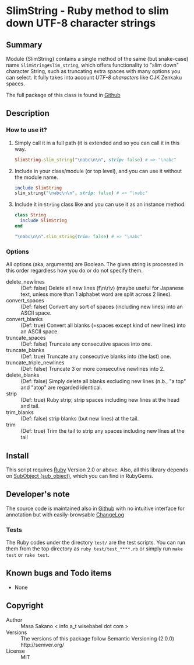 
# SlimString - Ruby method to slim down UTF-8 character strings

## Summary

Module {SlimString} contains a single method of the same (but snake-case) name
`SlimString#slim_string`, which offers functionality to "slim down" character
String, such as truncating extra spaces with many options you can select. It
fully takes into account *UTF-8 characters* like CJK Zenkaku spaces.

The full package of this class is found in
[Github](https://github.com/masasakano/slim_string)

## Description

### How to use it?

1.  Simply call it in a full path (it is extended and so you can call it in
    this way.

    ```ruby
    SlimString.slim_string("\nabc\n\n", strip: false) # => "\nabc"
    ```

1.  Include in your class/module (or top level), and you can use it without
    the module name.

    ```ruby
    include SlimString
    slim_string("\nabc\n\n", strip: false) # => "\nabc"
    ```

1.  Include it in `String` class like and you can use it as an instance
    method.

    ```ruby
    class String
      include SlimString
    end

    "\nabc\n\n".slim_string(trim: false) # => "\nabc"
    ```

### Options

All options (aka, arguments) are Boolean. The given string is processed in
this order regardless how you do or do not specify them.

<dl>
<dt>delete_newlines</dt>
<dd>   (Def: false) Delete all new lines (f\n\r\v) (maybe useful for Japanese
    text, unless more than 1 alphabet word are split across 2 lines).</dd>
<dt>convert_spaces</dt>
<dd>   (Def: false) Convert any sort of spaces (including new lines) into an
    ASCII space.</dd>
<dt>convert_blanks</dt>
<dd>   (Def: true) Convert all blanks (=spaces except kind of new lines) into an
    ASCII space.</dd>
<dt>truncate_spaces</dt>
<dd>   (Def: false) Truncate any consecutive spaces into one.</dd>
<dt>truncate_blanks</dt>
<dd>   (Def: true) Truncate any consecutive blanks into (the last) one.</dd>
<dt>truncate_triple_newlines</dt>
<dd>   (Def: false) Truncate 3 or more consecutive newlines into 2.</dd>
<dt>delete_blanks</dt>
<dd>   (Def: false) Simply delete all blanks excluding new lines (n.b., &quot;a top&quot;
    and &quot;atop&quot; are regarded identical.</dd>
<dt>strip</dt>
<dd>   (Def: true) Ruby strip; strip spaces including new lines at the head and
    tail.</dd>
<dt>trim_blanks</dt>
<dd>   (Def: false) strip blanks (but new lines) at the tail.</dd>
<dt>trim</dt>
<dd>   (Def: true) Trim the tail to strip any spaces including new lines at the
    tail</dd>
</dl>



## Install

This script requires [Ruby](http://www.ruby-lang.org) Version 2.0 or above. 
Also, all this library depends on [SubObject (sub_object)](https://rubygems.org/gems/sub_object), which you can find in
RubyGems.

## Developer's note

The source code is maintained also in
[Github](https://github.com/masasakano/slim_string) with no intuitive
interface for annotation but with easily-browsable
[ChangeLog](https://github.com/masasakano/slim_string/blob/master/ChangeLog)

### Tests

The Ruby codes under the directory `test/` are the test scripts. You can run
them from the top directory as `ruby test/test_****.rb` or simply run `make
test` or `rake test`.

## Known bugs and Todo items

*   None


## Copyright

<dl>
<dt>Author</dt>
<dd>   Masa Sakano &lt; info a_t wisebabel dot com &gt;</dd>
<dt>Versions</dt>
<dd>   The versions of this package follow Semantic Versioning (2.0.0)
    http://semver.org/</dd>
<dt>License</dt>
<dd>   MIT</dd>
</dl>



